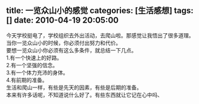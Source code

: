 title: 一览众山小的感觉
categories: [生活感想]
tags: []
date: 2010-04-19 20:05:00
---
今天学校挺电了，学校组织去外出活动，去爬山啦。那感觉让我悟出了很多道理。<br />当你一览众山小的时候，你必须付出努力和代价。<br />要想一览众山小你必须有这么多条件，就总结一下几点。 <br />1.有一个快速上的好路。<br />2.有一个坚强的信念。<br />3.有一个体力充沛的身体。<br />4.有前期的准备。<br />生活和爬山一样，有些是先天的因素，有些是后期的准备。<br />本来有许多话呢，不知道说什么好了。有些东西就让它记在心中吗、